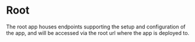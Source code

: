 # Root
The root app houses endpoints supporting the setup and configuration of the app, and will be accessed via the root url where the app is deployed to.
